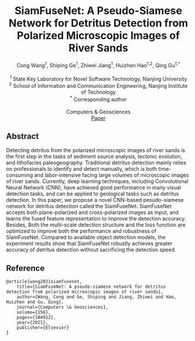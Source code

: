 <div align="center">
<h1> SiamFuseNet: A Pseudo-Siamese Network for Detritus Detection from Polarized Microscopic Images of River Sands
</center> <br> <center> </h1>

<p align="center">
Cong Wang<sup>1</sup>, Shiping Ge<sup>1</sup>, Zhiwei Jiang<sup>1</sup>, Huizhen Hao<sup>1,2</sup>, Qing Gu<sup>1,*</sup>
<br><br>
<sup>1</sup> State Key Laboratory for Novel Software Technology, Nanjing University
<br>
<sup>2</sup> School of Information and Communication Engineering, Nanjing Institute of Technology
<br>
<sup>*</sup> Corresponding author
<br><br>
Computers & Geosciences<br>
<a href="https://doi.org/10.1016/j.cageo.2021.104912" target="_blank">Paper</a> 
<br>
</div>

## Abstract

Detecting detritus from the polarized microscopic images of river sands is the first step in the tasks of sediment source analysis, tectonic evolution, and lithofacies paleogeography. Traditional detritus detection mainly relies on professionals to identify and detect manually, which is both time-consuming and labor-intensive facing large volumes of microscopic images of river sands. Currently, deep learning techniques, including Convolutional Neural Network (CNN), have achieved good performance in many visual detection tasks, and can be applied to geological tasks such as detritus detection. In this paper, we propose a novel CNN-based pesudo-siamese network for detritus detection called the SiamFuseNet. SiamFuseNet accepts both plane-polarized and cross-polarized images as input, and learns the fused feature representation to improve the detection accuracy. Besides, Both the multi-scale detection structure and the loss function are optimized to improve both the performance and robustness of SiamFuseNet. Compared to available object detection models, the experiment results show that SiamFuseNet robustly achieves greater accuracy of detritus detection without sacrificing the detection speed.

## Reference
```
@article{wang2021siamfusenet,
    title={SiamFuseNet: A pseudo-siamese network for detritus detection from polarized microscopic images of river sands},
    author={Wang, Cong and Ge, Shiping and Jiang, Zhiwei and Hao, Huizhen and Gu, Qing},
    journal={Computers \& Geosciences},
    volume={156},
    pages={104912},
    year={2021},
    publisher={Elsevier}
}
```

